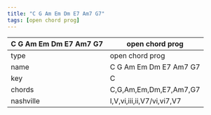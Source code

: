 ```yaml
---
title: "C G Am Em Dm E7 Am7 G7"
tags: [open chord prog]
---
```


|C G Am Em Dm E7 Am7 G7|open chord prog|
|---|---|
|type|open chord prog|
|name|C G Am Em Dm E7 Am7 G7|
|key|C|
|chords|C,G,Am,Em,Dm,E7,Am7,G7|
|nashville|I,V,vi,iii,ii,V7/vi,vi7,V7|
